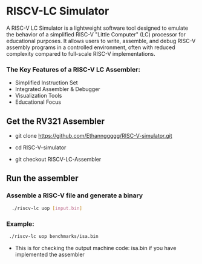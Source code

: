 # RISCV-LC Simulator
A RISC-V LC Simulator is a lightweight software tool designed to emulate the behavior of a simplified RISC-V "Little Computer" (LC) processor for educational purposes.
It allows users to write, assemble, and debug RISC-V assembly programs in a controlled environment, often with reduced complexity compared to full-scale RISC-V implementations.

### The Key Features of a RISC-V LC Assembler:

- Simplified Instruction Set
- Integrated Assembler & Debugger
- Visualization Tools
- Educational Focus

## Get the RV321 Assembler

- git clone https://github.com/Ethannggggg/RISC-V-simulator.git

- cd RISC-V-simulator

- git checkout RISCV-LC-Assembler

## Run the assembler

### Assemble a RISC-V file and generate a binary
``` bash 
  ./riscv-lc uop [input.bin]
```
### Example:
```bash 
 ./riscv-lc uop benchmarks/isa.bin
```
- This is for checking the output machine code: isa.bin if you have implemented the assembler


